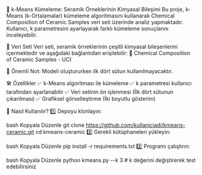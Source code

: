 🎯 k-Means Kümeleme: Seramik Örneklerinin Kimyasal Bileşimi
Bu proje, k-Means (k-Ortalamalar) kümeleme algoritmasını kullanarak Chemical Composition of Ceramic Samples veri seti üzerinde analiz yapmaktadır. Kullanıcı, k parametresini ayarlayarak farklı kümeleme sonuçlarını inceleyebilir.

📂 Veri Seti
Veri seti, seramik örneklerinin çeşitli kimyasal bileşenlerini içermektedir ve aşağıdaki bağlantıdan erişilebilir:
🔗 Chemical Composition of Ceramic Samples - UCI

🔹 Önemli Not: Modeli oluştururken ilk dört sütun kullanılmayacaktır.

🛠️ Özellikler
✅ k-Means algoritması ile kümeleme
✅ k parametresi kullanıcı tarafından ayarlanabilir
✅ Veri setinin ön işlenmesi (İlk dört sütunun çıkarılması)
✅ Grafiksel görselleştirme (İki boyutlu gösterim)

🚀 Nasıl Kullanılır?
1️⃣ Depoyu klonlayın:

bash
Kopyala
Düzenle
git clone https://github.com/kullaniciadi/kmeans-ceramic.git
cd kmeans-ceramic
2️⃣ Gerekli kütüphaneleri yükleyin:

bash
Kopyala
Düzenle
pip install -r requirements.txt
3️⃣ Programı çalıştırın:

bash
Kopyala
Düzenle
python kmeans.py --k 3  # k değerini değiştirerek test edebilirsiniz

